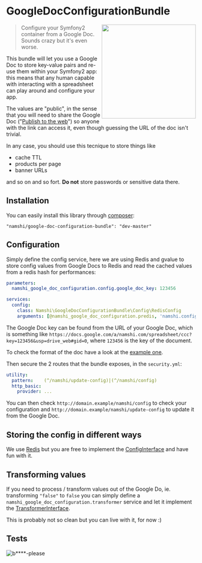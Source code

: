 # GoogleDocConfigurationBundle

<img align="right" width="250px" src="http://rs1img.memecdn.com/he-doesnt-know-that-feel-look-at-him-and-laugh_o_890917.jpg" />

> Configure your Symfony2 container from a Google Doc.
> Sounds crazy but it's even worse.

This bundle will let you use a Google Doc to store key-value
pairs and re-use them within your Symfony2 app: this means
that any human capable with interacting with a spreadsheet
can play around and configure your app.

The values are "public", in the sense that you will need to share
the Google Doc ("[Publish to the web](https://support.google.com/docs/answer/37579?hl=en)")
so anyone with the link can access it, even though guessing the
URL of the doc isn't trivial.

In any case, you should use this tecnique to store things like

* cache TTL
* products per page
* banner URLs

and so on and so fort. **Do not** store passwords or sensitive data
there.

## Installation

You can easily install this library through
[composer](https://packagist.org/packages/namshi/google-doc-configuration-bundle):

```
"namshi/google-doc-configuration-bundle": "dev-master"
```

## Configuration

Simply define the config service, here we are using Redis
and gvalue to store config values from Google Docs to Redis
and read the cached values from a redis hash for performances:

``` yaml
parameters:
  namshi_google_doc_configuration.config.google_doc_key: 123456

services:
  config:
    class: Namshi\GoogleDocConfigurationBundle\Config\RedisConfig
    arguments: [@namshi_google_doc_configuration.predis, 'namshi.config', true]
```

The Google Doc key can be found from the URL of your Google Doc, which is something like
`https://docs.google.com/a/namshi.com/spreadsheet/ccc?key=123456&usp=drive_web#gid=0`, where
`123456` is the key of the document.

To check the format of the doc have a look at the [example one](https://docs.google.com/spreadsheet/ccc?key=0Au4X4OwTcvrSdG5oZkFXMXM5SUl4YVF5bDV2NmZiSmc&usp=sharing).

Then secure the 2 routes that the bundle exposes,
in the `security.yml`:

``` yaml
utility:
  pattern:    (^/namshi/update-config)|(^/namshi/config)
  http_basic:
    provider: ...
```

You can then check `http://domain.example/namshi/config` to check your configuration
and `http://domain.example/namshi/update-config` to update it from
the Google Doc.

## Storing the config in different ways

We use [Redis](https://github.com/namshi/google-doc-configuration-bundle/blob/127a9df511437764d2e33f8fc8d36c38d9ac5f5a/src/Namshi/GoogleDocConfigurationBundle/Config/RedisConfig.php)
but you are free to implement the
[ConfigInterface](https://github.com/namshi/google-doc-configuration-bundle/blob/127a9df511437764d2e33f8fc8d36c38d9ac5f5a/src/Namshi/GoogleDocConfigurationBundle/Config/ConfigInterface.php)
and have fun with it.

## Transforming values

If you need to process / transform values out of the Google Do, ie. transforming
`"false"` to `false` you can simply define a `namshi_google_doc_configuration.transformer`
service and let it implement the [TransformerInterface](https://github.com/namshi/google-doc-configuration-bundle/blob/127a9df511437764d2e33f8fc8d36c38d9ac5f5a/src/Namshi/GoogleDocConfigurationBundle/Config/TransformerInterface.php).

This is probably not so clean but you can live with it, for now :)

## Tests

![b****-please](http://galeri2.uludagsozluk.com/342/bitch-please_459292.jpg)